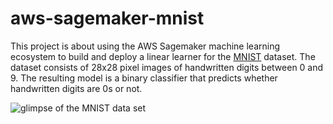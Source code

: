 # aws-sagemaker-mnist

This project is about using the AWS Sagemaker machine learning ecosystem to build and deploy a linear learner for the [MNIST](https://en.wikipedia.org/wiki/MNIST_database) dataset. The dataset consists of 28x28 pixel images of handwritten digits between 0 and 9. The resulting model is a binary classifier that predicts whether handwritten digits are 0s or not.

![glimpse of the MNIST data set](https://www.google.com/url?sa=i&url=https%3A%2F%2Fmachinelearningmastery.com%2Fhow-to-develop-a-convolutional-neural-network-from-scratch-for-mnist-handwritten-digit-classification%2F&psig=AOvVaw2NNMYky2HF2d9lj0u59qfT&ust=1640110648101000&source=images&cd=vfe&ved=0CAsQjRxqFwoTCPCU1rb-8vQCFQAAAAAdAAAAABAD)
